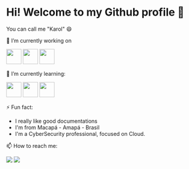 # Hi! Welcome to my Github profile :goat:
You can call me "Karol" 😄


🔭 I’m currently working on

<img src="https://cdn.jsdelivr.net/gh/devicons/devicon/icons/amazonwebservices/amazonwebservices-original-wordmark.svg" width="40" height="40"/> <img src="https://cdn.jsdelivr.net/gh/devicons/devicon/icons/googlecloud/googlecloud-original-wordmark.svg" width="40" height="40"/> <img src="https://cdn.jsdelivr.net/gh/devicons/devicon/icons/azure/azure-original-wordmark.svg" width="40" height="40"/>
                    


🌱 I’m currently learning:

<img src="https://cdn.jsdelivr.net/gh/devicons/devicon/icons/clojure/clojure-original.svg" width="40" height="40"/> <img src="https://cdn.jsdelivr.net/gh/devicons/devicon/icons/apachekafka/apachekafka-original-wordmark.svg" width="40" height="40" /> <img src="https://cdn.jsdelivr.net/gh/devicons/devicon/icons/go/go-original-wordmark.svg" width="40" height="40"/>
          
          

⚡ Fun fact: 
  - I really like good documentations
  - I'm from Macapá - Amapá - Brasil
  - I'm a CyberSecurity professional, focused on Cloud.

📫 How to reach me:

<div>
<a href = "mailto:karolcosta_@hotmail.com"><img src="https://img.shields.io/badge/Gmail-D14836?style=for-the-badge&logo=gmail&logoColor=white" target="_blank"></a>
<a href="https://www.linkedin.com/in/karollyne-costa/" target="_blank"><img src="https://img.shields.io/badge/-LinkedIn-%230077B5?style=for-the-badge&logo=linkedin&logoColor=white" target="_blank"></a>   
</div>

<!--
**karollynecosta/karollynecosta** is a ✨ _special_ ✨ repository because its `README.md` (this file) appears on your GitHub profile.

Here are some ideas to get you started:

-  ...
- 
- 👯 I’m looking to collaborate on ...
- 🤔 I’m looking for help with ...
- 💬 Ask me about ...
- 😄 Pronouns: ...

-->
